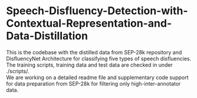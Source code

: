 # Speech-Disfluency-Detection-with-Contextual-Representation-and-Data-Distillation

This is the codebase with the distilled data from SEP-28k repository and DisfluencyNet Architecture for classifying five types of speech disfluencies.<br>
The training scripts, training data and test data are checked in under ./scripts/. <br>
We are working on a detailed readme file and supplementary code support for data preparation from SEP-28k for filtering only high-inter-annotator data.<br>
